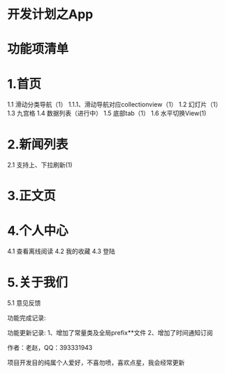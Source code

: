 # 开发计划之App

# 功能项清单
# 1.首页
 1.1 滑动分类导航（1）
   1.1.1、滑动导航对应collectionview（1）
 1.2 幻灯片（1）
 1.3 九宫格
 1.4 数据列表（进行中）
 1.5 底部tab（1）
 1.6 水平切换View(1)
# 2.新闻列表
 2.1 支持上、下拉刷新(1)
# 3.正文页
# 4.个人中心
 4.1 查看离线阅读
 4.2 我的收藏
 4.3 登陆
# 5.关于我们
 5.1 意见反馈

功能完成记录:


功能更新记录:
1、增加了常量类及全局prefix**文件
2、增加了时间通知订阅

作者：老赵，QQ：393331943

项目开发目的纯属个人爱好，不喜勿喷，喜欢点星，我会经常更新